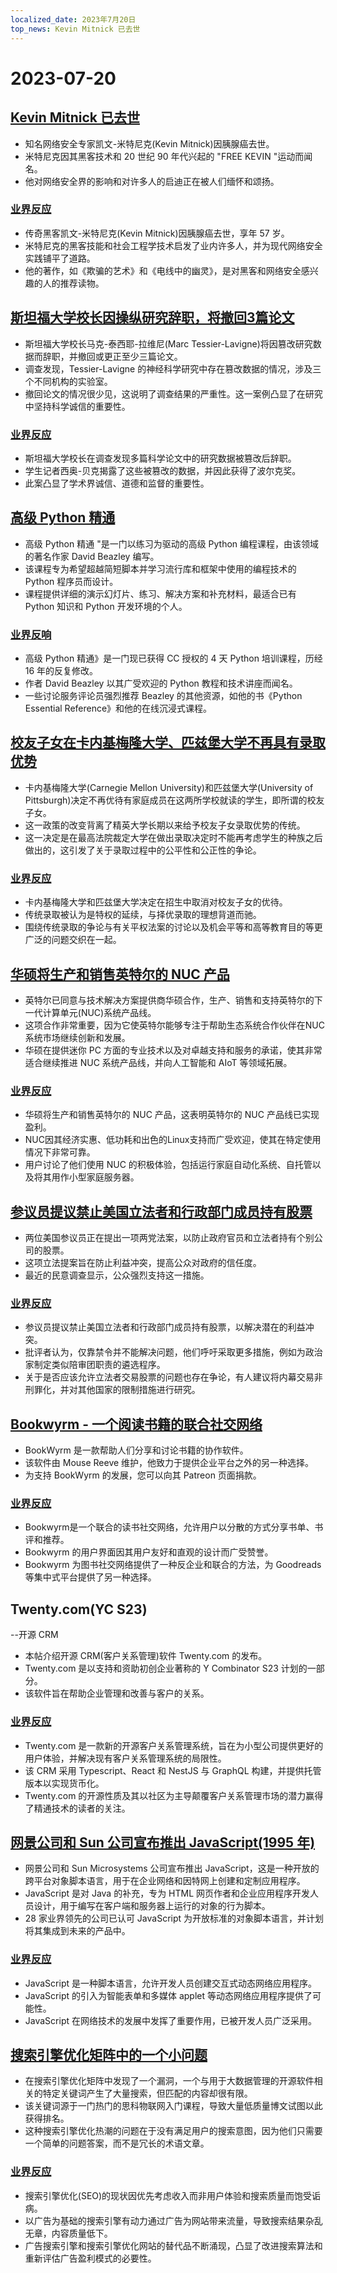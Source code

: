 ```yaml
---
localized_date: 2023年7月20日
top_news: Kevin Mitnick 已去世
---
```


# 2023-07-20

## [Kevin Mitnick 已去世](https://www.dignitymemorial.com/obituaries/las-vegas-nv/kevin-mitnick-11371668)

- 知名网络安全专家凯文-米特尼克(Kevin Mitnick)因胰腺癌去世。
- 米特尼克因其黑客技术和 20 世纪 90 年代兴起的 "FREE KEVIN "运动而闻名。
- 他对网络安全界的影响和对许多人的启迪正在被人们缅怀和颂扬。

### [业界反应](http://news.ycombinator.com/item?id=36795173)

- 传奇黑客凯文-米特尼克(Kevin Mitnick)因胰腺癌去世，享年 57 岁。
- 米特尼克的黑客技能和社会工程学技术启发了业内许多人，并为现代网络安全实践铺平了道路。
- 他的著作，如《欺骗的艺术》和《电线中的幽灵》，是对黑客和网络安全感兴趣的人的推荐读物。

## [斯坦福大学校长因操纵研究辞职，将撤回3篇论文](https://stanforddaily.com/2023/07/19/stanford-president-resigns-over-manipulated-research-will-retract-at-least-3-papers/)

- 斯坦福大学校长马克-泰西耶-拉维尼(Marc Tessier-Lavigne)将因篡改研究数据而辞职，并撤回或更正至少三篇论文。
- 调查发现，Tessier-Lavigne 的神经科学研究中存在篡改数据的情况，涉及三个不同机构的实验室。
- 撤回论文的情况很少见，这说明了调查结果的严重性。这一案例凸显了在研究中坚持科学诚信的重要性。

### [业界反应](http://news.ycombinator.com/item?id=36790301)

- 斯坦福大学校长在调查发现多篇科学论文中的研究数据被篡改后辞职。
- 学生记者西奥-贝克揭露了这些被篡改的数据，并因此获得了波尔克奖。
- 此案凸显了学术界诚信、道德和监督的重要性。

## [高级 Python 精通](https://github.com/dabeaz-course/python-mastery)

- 高级 Python 精通 "是一门以练习为驱动的高级 Python 编程课程，由该领域的著名作家 David Beazley 编写。
- 该课程专为希望超越简短脚本并学习流行库和框架中使用的编程技术的 Python 程序员而设计。
- 课程提供详细的演示幻灯片、练习、解决方案和补充材料，最适合已有 Python 知识和 Python 开发环境的个人。

### [业界反响](http://news.ycombinator.com/item?id=36785005)

- 高级 Python 精通》是一门现已获得 CC 授权的 4 天 Python 培训课程，历经 16 年的反复修改。
- 作者 David Beazley 以其广受欢迎的 Python 教程和技术讲座而闻名。
- 一些讨论服务评论员强烈推荐 Beazley 的其他资源，如他的书《Python Essential Reference》和他的在线沉浸式课程。

## [校友子女在卡内基梅隆大学、匹兹堡大学不再具有录取优势](https://triblive.com/news/children-relatives-of-alumni-no-longer-have-admissions-edge-at-carnegie-mellon-pitt/)

- 卡内基梅隆大学(Carnegie Mellon University)和匹兹堡大学(University of Pittsburgh)决定不再优待有家庭成员在这两所学校就读的学生，即所谓的校友子女。
- 这一政策的改变背离了精英大学长期以来给予校友子女录取优势的传统。
- 这一决定是在最高法院裁定大学在做出录取决定时不能再考虑学生的种族之后做出的，这引发了关于录取过程中的公平性和公正性的争论。

### [业界反应](http://news.ycombinator.com/item?id=36788274)

- 卡内基梅隆大学和匹兹堡大学决定在招生中取消对校友子女的优待。
- 传统录取被认为是特权的延续，与择优录取的理想背道而驰。
- 围绕传统录取的争论与有关平权法案的讨论以及机会平等和高等教育目的等更广泛的问题交织在一起。

## [华硕将生产和销售英特尔的 NUC 产品](https://www.intel.com/content/www/us/en/newsroom/news/intel-nuc-systems-agreement.html)

- 英特尔已同意与技术解决方案提供商华硕合作，生产、销售和支持英特尔的下一代计算单元(NUC)系统产品线。
- 这项合作非常重要，因为它使英特尔能够专注于帮助生态系统合作伙伴在NUC系统市场继续创新和发展。
- 华硕在提供迷你 PC 方面的专业技术以及对卓越支持和服务的承诺，使其非常适合继续推进 NUC 系统产品线，并向人工智能和 AIoT 等领域拓展。

### [业界反应](http://news.ycombinator.com/item?id=36781248)

- 华硕将生产和销售英特尔的 NUC 产品，这表明英特尔的 NUC 产品线已实现盈利。
- NUC因其经济实惠、低功耗和出色的Linux支持而广受欢迎，使其在特定使用情况下非常可靠。
- 用户讨论了他们使用 NUC 的积极体验，包括运行家庭自动化系统、自托管以及将其用作小型家庭服务器。

## [参议员提议禁止美国立法者和行政部门成员持有股票](https://www.wsj.com/articles/senators-to-propose-ban-on-u-s-lawmakers-executive-branch-members-owning-stock-6db6411)

- 两位美国参议员正在提出一项两党法案，以防止政府官员和立法者持有个别公司的股票。
- 这项立法提案旨在防止利益冲突，提高公众对政府的信任度。
- 最近的民意调查显示，公众强烈支持这一措施。

### [业界反应](http://news.ycombinator.com/item?id=36785467)

- 参议员提议禁止美国立法者和行政部门成员持有股票，以解决潜在的利益冲突。
- 批评者认为，仅靠禁令并不能解决问题，他们呼吁采取更多措施，例如为政治家制定类似陪审团职责的遴选程序。
- 关于是否应该允许立法者交易股票的问题也存在争论，有人建议将内幕交易非刑罪化，并对其他国家的限制措施进行研究。

## [Bookwyrm - 一个阅读书籍的联合社交网络](https://joinbookwyrm.com/)

- BookWyrm 是一款帮助人们分享和讨论书籍的协作软件。
- 该软件由 Mouse Reeve 维护，他致力于提供企业平台之外的另一种选择。
- 为支持 BookWyrm 的发展，您可以向其 Patreon 页面捐款。

### [业界反应](http://news.ycombinator.com/item?id=36785285)

- Bookwyrm是一个联合的读书社交网络，允许用户以分散的方式分享书单、书评和推荐。
- Bookwyrm 的用户界面因其用户友好和直观的设计而广受赞誉。
- Bookwyrm 为图书社交网络提供了一种反企业和联合的方法，为 Goodreads 等集中式平台提供了另一种选择。

## Twenty.com(YC S23)

--开源 CRM

- 本帖介绍开源 CRM(客户关系管理)软件 Twenty.com 的发布。
- Twenty.com 是以支持和资助初创企业著称的 Y Combinator S23 计划的一部分。
- 该软件旨在帮助企业管理和改善与客户的关系。

### [业界反应](http://news.ycombinator.com/item?id=36791434)

- Twenty.com 是一款新的开源客户关系管理系统，旨在为小型公司提供更好的用户体验，并解决现有客户关系管理系统的局限性。
- 该 CRM 采用 Typescript、React 和 NestJS 与 GraphQL 构建，并提供托管版本以实现货币化。
- Twenty.com 的开源性质及其以社区为主导颠覆客户关系管理市场的潜力赢得了精通技术的读者的关注。

## [网景公司和 Sun 公司宣布推出 JavaScript(1995 年)](https://web.archive.org/web/20070916144913/https://wp.netscape.com/newsref/pr/newsrelease67.html)

- 网景公司和 Sun Microsystems 公司宣布推出 JavaScript，这是一种开放的跨平台对象脚本语言，用于在企业网络和因特网上创建和定制应用程序。
- JavaScript 是对 Java 的补充，专为 HTML 网页作者和企业应用程序开发人员设计，用于编写在客户端和服务器上运行的对象的行为脚本。
- 28 家业界领先的公司已认可 JavaScript 为开放标准的对象脚本语言，并计划将其集成到未来的产品中。

### [业界反应](http://news.ycombinator.com/item?id=36782761)

- JavaScript 是一种脚本语言，允许开发人员创建交互式动态网络应用程序。
- JavaScript 的引入为智能表单和多媒体 applet 等动态网络应用程序提供了可能性。
- JavaScript 在网络技术的发展中发挥了重要作用，已被开发人员广泛采用。

## [搜索引擎优化矩阵中的一个小问题](https://www.izzy.co/blogs/a-glitch-in-the-seo-matrix.html)

- 在搜索引擎优化矩阵中发现了一个漏洞，一个与用于大数据管理的开源软件相关的特定关键词产生了大量搜索，但匹配的内容却很有限。
- 该关键词源于一门热门的思科物联网入门课程，导致大量低质量博文试图以此获得排名。
- 这种搜索引擎优化热潮的问题在于没有满足用户的搜索意图，因为他们只需要一个简单的问题答案，而不是冗长的术语文章。

### [业界反应](http://news.ycombinator.com/item?id=36788813)

- 搜索引擎优化(SEO)的现状因优先考虑收入而非用户体验和搜索质量而饱受诟病。
- 以广告为基础的搜索引擎有动力通过广告为网站带来流量，导致搜索结果杂乱无章，内容质量低下。
- 广告搜索引擎和搜索引擎优化网站的替代品不断涌现，凸显了改进搜索算法和重新评估广告盈利模式的必要性。
